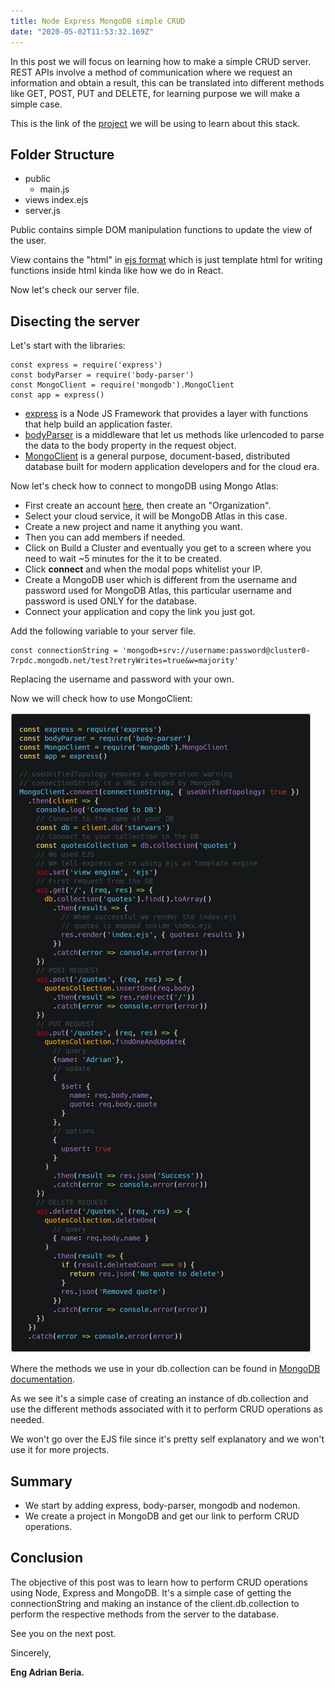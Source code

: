 ```yaml
---
title: Node Express MongoDB simple CRUD
date: "2020-05-02T11:53:32.169Z"
---
```


In this post we will focus on learning how to make a simple CRUD server. REST APIs involve a method of communication where we request an information and obtain a result, this can be translated into different methods like GET, POST, PUT and DELETE, for learning purpose we will make a simple case.

This is the link of the [project](https://github.com/Radinax/node-express-mongodb--starwars-crud) we will be using to learn about this stack.

## Folder Structure

- public
    - main.js
- views
    index.ejs
- server.js

Public contains simple DOM manipulation functions to update the view of the user.

View contains the "html" in [ejs format](https://ejs.co/) which is just template html for writing functions inside html kinda like how we do in React.

Now let's check our server file.

## Disecting the server

Let's start with the libraries:

```
const express = require('express')
const bodyParser = require('body-parser')
const MongoClient = require('mongodb').MongoClient
const app = express()
```

- [express](https://expressjs.com/es/) is a Node JS Framework that provides a layer with functions that help build an application faster.
- [bodyParser](https://www.npmjs.com/package/body-parser) is a middleware that let us methods like urlencoded to parse the data to the body property in the request object.
- [MongoClient](https://www.mongodb.com) is a general purpose, document-based, distributed database built for modern application developers and for the cloud era. 

Now let's check how to connect to mongoDB using Mongo Atlas:

- First create an account [here](https://www.mongodb.com/download-center), then create an "Organization".
- Select your cloud service, it will be MongoDB Atlas in this case.
- Create a new project and name it anything you want.
- Then you can add members if needed.
- Click on Build a Cluster and eventually you get to a screen where you need to wait ~5 minutes for the it to be created.
- Click **connect** and when the modal pops whitelist your IP.
- Create a MongoDB user which is different from the username and password used for MongoDB Atlas, this particular username and password is used ONLY for the database.
- Connect your application and copy the link you just got.

Add the following variable to your server file.

```
const connectionString = 'mongodb+srv://username:password@cluster0-7rpdc.mongodb.net/test?retryWrites=true&w=majority'
```

Replacing the username and password with your own.

Now we will check how to use MongoClient:

![code](mongo-crud.png)

Where the methods we use in your db.collection can be found in [MongoDB documentation](https://docs.mongodb.com/manual/reference/method/js-collection/).

As we see it's a simple case of creating an instance of db.collection and use the different methods associated with it to perform CRUD operations as needed.

We won't go over the EJS file since it's pretty self explanatory and we won't use it for more projects.

## Summary

- We start by adding express, body-parser, mongodb and nodemon.
- We create a project in MongoDB and get our link to perform CRUD operations.

## Conclusion

The objective of this post was to learn how to perform CRUD operations using Node, Express and MongoDB. It's a simple case of getting the connectionString and making an instance of the client.db.collection to perform the respective methods from the server to the database.

See you on the next post.

Sincerely,

**Eng Adrian Beria.**
